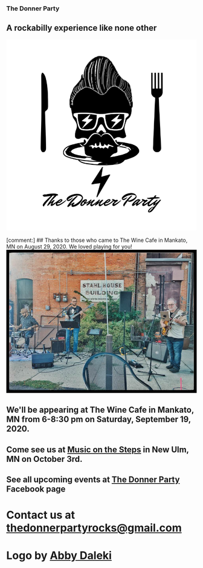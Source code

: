 ### The Donner Party
## A rockabilly experience like none other
![Donner Party](abbydonnerlogo.png)

[comment:] ## Thanks to those who came to The Wine Cafe in Mankato, MN on August 29, 2020. We loved playing for you!
![WineCafe](winecafe.jpg)

## We'll be appearing at The Wine Cafe in Mankato, MN from 6-8:30 pm on Saturday, September 19, 2020.

## Come see us at [Music on the Steps](https://statestreetnewulm.org/music-on-the-steps/) in New Ulm, MN on October 3rd.

## See all upcoming events at [The Donner Party](https://www.facebook.com/events/395461224752694/) Facebook page

# Contact us at <thedonnerpartyrocks@gmail.com>
# Logo by [Abby Daleki](www.abbydaleki.com>)

<!--
## Welcome to GitHub Pages

You can use the [editor on GitHub](https://github.com/thedonnerpartyrocks/thedonnerpartyrocks.github.io/edit/master/README.md) to maintain and preview the content for your website in Markdown files.

Whenever you commit to this repository, GitHub Pages will run [Jekyll](https://jekyllrb.com/) to rebuild the pages in your site, from the content in your Markdown files.

### Markdown

Markdown is a lightweight and easy-to-use syntax for styling your writing. It includes conventions for

```markdown
Syntax highlighted code block

# Header 1
## Header 2
### Header 3

- Bulleted
- List

1. Numbered
2. List

**Bold** and _Italic_ and `Code` text

[Link](url) and ![Image](src)
```

For more details see [GitHub Flavored Markdown](https://guides.github.com/features/mastering-markdown/).

### Jekyll Themes

Your Pages site will use the layout and styles from the Jekyll theme you have selected in your [repository settings](https://github.com/thedonnerpartyrocks/thedonnerpartyrocks.github.io/settings). The name of this theme is saved in the Jekyll `_config.yml` configuration file.

### Support or Contact

Having trouble with Pages? Check out our [documentation](https://help.github.com/categories/github-pages-basics/) or [contact support](https://github.com/contact) and we’ll help you sort it out.

-->
